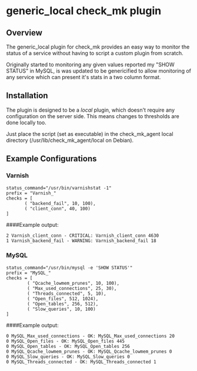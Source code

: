 # generic_local check_mk plugin

## Overview
The generic_local plugin for check_mk provides an easy way to monitor the status
of a service without having to script a custom plugin from scratch.

Originally started to monitoring any given values reported my "SHOW STATUS" in
MySQL, is was updated to be genericified to allow monitoring of any service
which can present it's stats in a two column format.

## Installation
The plugin is designed to be a *local* plugin, which doesn't require any
configuration on the server side. This means changes to thresholds are done
locally too.

Just place the script (set as executable) in the check_mk_agent local directory
(/usr/lib/check_mk_agent/local on Debian).

## Example Configurations
### Varnish

```
status_command="/usr/bin/varnishstat -1"
prefix = "Varnish_"
checks = [
       ( "backend_fail", 10, 100),
       ( "client_conn", 40, 100)
]
```

####Example output:

```
2 Varnish_client_conn - CRITICAL: Varnish_client_conn 4630
1 Varnish_backend_fail - WARNING: Varnish_backend_fail 18
```

### MySQL

```
status_command="/usr/bin/mysql -e 'SHOW STATUS'"
prefix = "MySQL_"
checks = [
        ( "Qcache_lowmem_prunes", 10, 100),
        ( "Max_used_connections", 25, 30),
        ( "Threads_connected", 5, 10),
        ( "Open_files", 512, 1024),
        ( "Open_tables", 256, 512),
        ( "Slow_queries", 10, 100)
]
```

####Example output:

```
0 MySQL_Max_used_connections - OK: MySQL_Max_used_connections 20
0 MySQL_Open_files - OK: MySQL_Open_files 445
0 MySQL_Open_tables - OK: MySQL_Open_tables 256
0 MySQL_Qcache_lowmem_prunes - OK: MySQL_Qcache_lowmem_prunes 0
0 MySQL_Slow_queries - OK: MySQL_Slow_queries 0
0 MySQL_Threads_connected - OK: MySQL_Threads_connected 1
```
